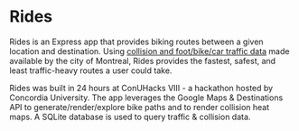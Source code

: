# Rides
Rides is an Express app that provides biking routes between a given location and destination.
Using [collision and foot/bike/car traffic data](https://donnees.montreal.ca) made available by the city of Montreal, Rides provides the fastest, safest, and least traffic-heavy routes a user could take.

Rides was built in 24 hours at ConUHacks VIII - a hackathon hosted by Concordia University. The app leverages the Google Maps & Destinations API to generate/render/explore bike paths and to render collision heat maps. A SQLite database is used to query traffic & collision data.
